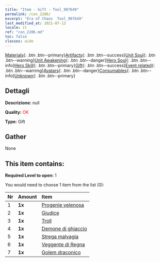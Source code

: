 ```yaml
---
title: "Item - Gift - Tool_907649"
permalink: /con_2206/
excerpt: "Era of Chaos  Tool_907649"
last_modified_at: 2021-07-13
locale: it
ref: "con_2206.md"
toc: false
classes: wide
---
```

 [Materials](/ItemsIT/){: .btn .btn--primary}[Artifacts](/ItemsIT/Artifacts/){: .btn .btn--success}[Unit Soul](/ItemsIT/UnitSoul/){: .btn .btn--warning}[Unit Awakening](/ItemsIT/UnitAwakening/){: .btn .btn--danger}[Hero Soul](/ItemsIT/HeroSoul/){: .btn .btn--info}[Hero Skill](/ItemsIT/HeroSkill/){: .btn .btn--primary}[Gift](/ItemsIT/Gift/){: .btn .btn--success}[Event related](/ItemsIT/Events/){: .btn .btn--warning}[Avatars](/ItemsIT/Avatars/){: .btn .btn--danger}[Consumables](/ItemsIT/Consumables/){: .btn .btn--info}[Unknown](/ItemsIT/Unknown/){: .btn .btn--primary}

## Dettagli
 **Descrizione:** null

 **Quality:** <span style="color: #FF0000">OK</span>

 **Type:** Gift

## Gather

  None

## This item contains:

 **Required Level to open:** 1

 You would need to choose 1 item from the list (0):

  | Nr | Amount |     Item    |
  |:---|:-------|:------------|
  | 1 |  **1x** | [Progenie velenosa](/ItemsIT/unt_234/) |  | 
  | 2 |  **1x** | [Giudice](/ItemsIT/unt_198/) |  | 
  | 3 |  **1x** | [Troll](/ItemsIT/unt_225/) |  | 
  | 4 |  **1x** | [Demone di ghiaccio](/ItemsIT/unt_269/) |  | 
  | 5 |  **1x** | [Strega malvagia](/ItemsIT/unt_252/) |  | 
  | 6 |  **1x** | [Veggente di Regna](/ItemsIT/unt_279/) |  | 
  | 7 |  **1x** | [Golem draconico](/ItemsIT/unt_243/) |  | 
